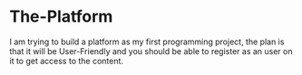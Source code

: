 # The-Platform
I am trying to build a platform as my first programming project, the plan is that it will be User-Friendly and you should be able to register as an user on it to get access to the content. 
